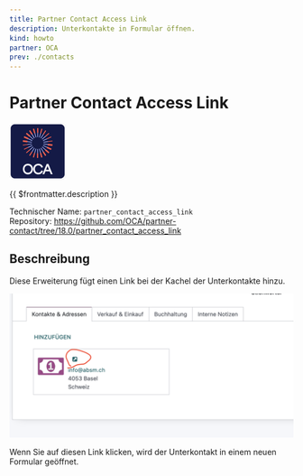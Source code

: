 ```yaml
---
title: Partner Contact Access Link
description: Unterkontakte in Formular öffnen.
kind: howto
partner: OCA
prev: ./contacts
---
```


# Partner Contact Access Link

![icon_oca_app](attachments/icon_oca_app.png)

{{ $frontmatter.description }}

Technischer Name: `partner_contact_access_link`\
Repository: <https://github.com/OCA/partner-contact/tree/18.0/partner_contact_access_link>

## Beschreibung

Diese Erweiterung fügt einen Link bei der Kachel der Unterkontakte hinzu.

![](attachments/Partner%20Contact%20Access%20Link.png)

Wenn Sie auf diesen Link klicken, wird der Unterkontakt in einem neuen Formular geöffnet.
